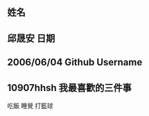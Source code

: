 姓名
----
邱晟安
日期
----
2006/06/04
Github Username
---------------
10907hhsh
我最喜歡的三件事
---------------
吃飯 睡覺 打籃球